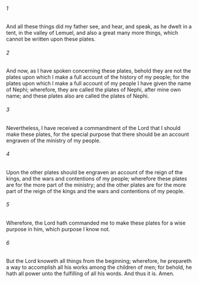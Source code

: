 ###### 1
And all these things did my father see, and hear, and speak, as he dwelt in a tent, in the valley of Lemuel, and also a great many more things, which cannot be written upon these plates.

###### 2
And now, as I have spoken concerning these plates, behold they are not the plates upon which I make a full account of the history of my people; for the plates upon which I make a full account of my people I have given the name of Nephi; wherefore, they are called the plates of Nephi, after mine own name; and these plates also are called the plates of Nephi.

###### 3
Nevertheless, I have received a commandment of the Lord that I should make these plates, for the special purpose that there should be an account engraven of the ministry of my people.

###### 4
Upon the other plates should be engraven an account of the reign of the kings, and the wars and contentions of my people; wherefore these plates are for the more part of the ministry; and the other plates are for the more part of the reign of the kings and the wars and contentions of my people.

###### 5
Wherefore, the Lord hath commanded me to make these plates for a wise purpose in him, which purpose I know not.

###### 6
But the Lord knoweth all things from the beginning; wherefore, he prepareth a way to accomplish all his works among the children of men; for behold, he hath all power unto the fulfilling of all his words. And thus it is. Amen.

